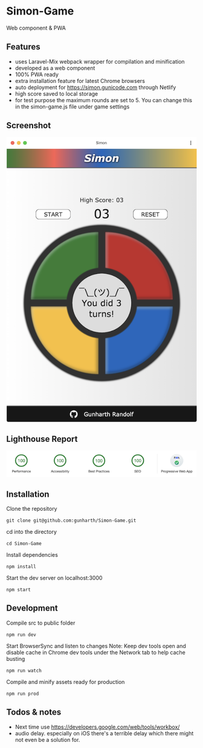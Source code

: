 # Simon-Game
Web component & PWA

## Features
- uses Laravel-Mix webpack wrapper for compilation and minification
- developed as a web component
- 100% PWA ready
- extra installation feature for latest Chrome browsers
- auto deployment for https://simon.gunicode.com through Netlify
- high score saved to local storage
- for test purpose the maximum rounds are set to 5. You can change this in the simon-game.js file under game settings

## Screenshot
![Screenshot](screenshot.png)

## Lighthouse Report
![Lighhouse](lighthouse.png)

## Installation
Clone the repository
```
git clone git@github.com:gunharth/Simon-Game.git
````
cd into the directory
```
cd Simon-Game
````
Install dependencies
```
npm install
```
Start the dev server on localhost:3000
```
npm start
```

## Development
Compile src to public folder
```
npm run dev
```
Start BrowserSync and listen to changes
Note: Keep dev tools open and disable cache in Chrome dev tools under the Network tab to help cache busting
```
npm run watch
```
Compile and minify assets ready for production
```
npm run prod
```

## Todos & notes
- Next time use https://developers.google.com/web/tools/workbox/
- audio delay. especially on iOS there's a terrible delay which there might not even be a solution for.
